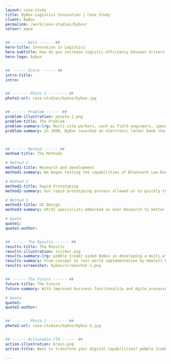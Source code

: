 ```yaml
---
layout: case-study
title: ByBox Logistics Innovation | Case Study
client: ByBox
permalink: /work/case-studies/bybox/
colour: aqua


## ------ Hero ------ ##
hero-title: Innovation in Logistics
hero-subtitle: How do you increase logistic efficiency between drivers and engineers, and reduce costs at the same time?
hero-logo: bybox


## ------ Intro ------ ##
intro-title:
intro:


## ------- Photo 1 -------- ##
photo1-url: case-studies/bybox/bybox.jpg


## ------ Problem ------ ##
problem-illustration: people-2.png
problem-title: The Problem
problem-summary-lrg: Multi-site workers, such as field engineers, spend more time in between jobs trudging back and forth to the warehouse than fixing problems. Life becomes a delivery waiting game.
problem-summary: In 2000, ByBox launched an electronic locker bank that allowed users to enter a passcode on a tablet interface on the locker to reach their packages, without having to sign with a delivery man or remember a key. These lockers enabled cheaper overnight deliveries, but were expensive to produce and operate, requiring power and network connectivity.<br><br>More recently, ByBox have turned to emerging wireless technologies and mobile devices in order to streamline the delivery process further and produce cost-effective locker solutions that can be installed anywhere.



## ------ Method ------ ##
method-title: The Methods

# Method 1
method1-title: Research and development
method1-summary: We began testing the capabilities of Bluetooth Low-Energy (BLE). In collaboration with ByBox’s hardware supplier, we designed a secure firmware and protocol for BLE lock modules that enables users to control the locks via their smartphone.

# Method 2
method2-title: Rapid Prototyping
method2-summary: Our rapid prototyping process allowed us to quickly test the concept and deliver a working application in a matter of weeks.

# Method 3
method3-title: UI Design
method3-summary: UX/UI specialists embarked on User Research to better understand the problem from a customer standpoint, generating wireframes to map user workflows, and finally applying aesthetically pleasing and easy-to-use design.

# Quote
quote1:
quote1-author:


## ------ The Results ------ ##
results-title: The Results
results-illustration: sticker.png
results-summary-lrg: pebble {code} aided ByBox in developing a multi-platform mobile application equipped with a cloud-based admin system.
results-summary: From concept to real-world implementation by Hewlett Packard Data Centres in just 10 months, Stockonnect allows users to locate all locker locations accessible to them, and provides an interface for users to choose which available doors to unlock.<br><br> The secure, battery-powered locks require no data connection, greatly reducing the costs to manufacture by 90%.
results-screenshot: bybox/screenshot-1.png


## ------ The Future ------ ##
future-title: The Future
future-summary: With improved business functionality and Agile processes, AZ will be able to make decisions quickly and consistently. Teams will be less siloed, creating a cooperative workplace where everyone has a vested interest in each other’s success.

# Quote
quote2:
quote2-author:


## ------- Photo 2 -------- ##
photo2-url: case-studies/bybox/bybox-2.jpg


## ------ Actionable CTA ------ ##
action-illustration: brain.png
action-title: Want to transform your digital capabilities? pebble {code} has you covered.

---
```

